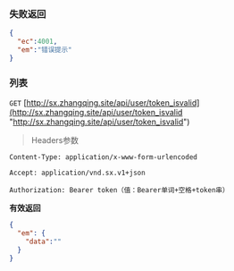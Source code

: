 ### 失败返回
```json
{
  "ec":4001,
  "em":"错误提示"
}
```

### 列表
`GET` [http://sx.zhangqing.site/api/user/token_isvalid](http://sx.zhangqing.site/api/user/token_isvalid "http://sx.zhangqing.site/api/user/token_isvalid")

> Headers参数

`Content-Type: application/x-www-form-urlencoded`

`Accept: application/vnd.sx.v1+json`

`Authorization: Bearer token（值：Bearer单词+空格+token串）`

**有效返回**
```json
{
  "em": {
    "data":""
  }
}
```





